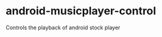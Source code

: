 android-musicplayer-control
===========================

Controls the playback of android stock player